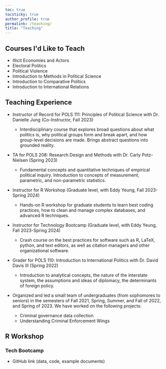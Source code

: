 ```yaml
---
toc: true
tocsticky: true
author_profile: true
permalink: /teaching/
title: "Teaching"
---
```



## Courses I'd Like to Teach

* Illicit Economies and Actors
* Electoral Politics
* Political Violence
* Introduction to Methods in Political Science
* Introduction to Comparative Politics
* Introduction to International Relations



## Teaching Experience

* Instructor of Record for POLS 111: Principles of Political Science with Dr. Danielle Jung (Co-Instructor, Fall 2023)
  * Interdisciplinary course that explores broad questions about what politics is, why political groups form and break apart, and how group-level decisions are made. Brings abstract questions into grounded reality.

* TA for POLS 208: Research Design and Methods with Dr. Carly Potz-Nielsen (Spring 2023)
  * Fundamental concepts and quantitative techniques of empirical political inquiry. Introduction to concepts of measurement, parametric, and non-parametric statistics.

* Instructor for R Workshop (Graduate level, with Eddy Yeung, Fall 2023-Spring 2024)
  * Hands-on R workshop for graduate students to learn best coding practices, how to clean and manage complex databases, and advanced R techniques. 

* Instructor for Technology Bootcamp (Graduate level, with Eddy Yeung, Fall 2023-Spring 2024)
  * Crash course on the best practices for software such as R, LaTeX, python, and text editors, as well as citation managers and other organizational software.

* Grader for POLS 110: Introduction to International Politics with Dr. David Davis III (Spring 2022)
  * Introduction to analytical concepts, the nature of the interstate system, the assumptions and ideas of diplomacy, the determinants of foreign policy.

* Organized and led a small team of undergraduates (from sophomores to seniors) in the semesters of Fall 2021, Spring, Summer, and Fall of 2022, and Spring of 2023. We have worked on the following projects:
  * Criminal governance data collection
  * Understanding Criminal Enforcement Wings


## R Workshop

### Tech Bootcamp

* GitHub link (data, code, example documents)